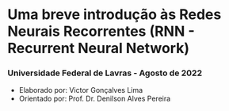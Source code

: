 # Uma breve introdução às Redes Neurais Recorrentes (RNN - Recurrent Neural Network)

### Universidade Federal de Lavras - Agosto de 2022
* Elaborado por: Victor Gonçalves Lima
* Orientado por: Prof. Dr. Denilson Alves Pereira
